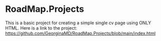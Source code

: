 # RoadMap.Projects

This is a basic project for creating a simple single cv page using ONLY HTML.
Here is a link to the project:
https://github.com/GeorginaMD/RoadMap.Projects/blob/main/index.html
